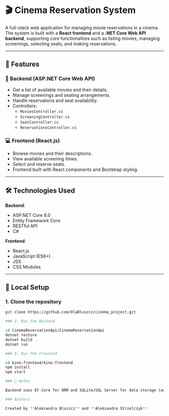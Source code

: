 # 🎬 Cinema Reservation System

A full-stack web application for managing movie reservations in a cinema. The system is built with a **React frontend** and a **.NET Core Web API backend**, supporting core functionalities such as listing movies, managing screenings, selecting seats, and making reservations.

---

## 🚀 Features

### 🎥 Backend (ASP.NET Core Web API)

- Get a list of available movies and their details.
- Manage screenings and seating arrangements.
- Handle reservations and seat availability.
- Controllers:
  - `MoviesController.cs`
  - `ScreeningController.cs`
  - `SeatController.cs`
  - `ReservationsController.cs`

### 💻 Frontend (React.js)

- Browse movies and their descriptions.
- View available screening times.
- Select and reserve seats.
- Frontend built with React components and Bootstrap styling.

---

## 🛠️ Technologies Used

**Backend**:
- ASP.NET Core 8.0
- Entity Framework Core
- RESTful API
- C#

**Frontend**:
- React.js
- JavaScript (ES6+)
- JSX
- CSS Modules

---

## 🧪 Local Setup

### 1. Clone the repository
```bash
git clone https://github.com/OlaBluszcz/cinema_project.git

### 2. Run the Backend

cd CinemaReservationApi/CinemaReservationApi
dotnet restore
dotnet build
dotnet run

### 3. Run the Frontend

cd kino-frontend/kino-frontend
npm install
npm start

### 📌 Notes

Backend uses EF Core for ORM and SQLite/SQL Server for data storage (adjustable in configuration).

### Authors

Created by **Aleksandra Bluszcz** and **Aleksandra Strzelczyk**

 

